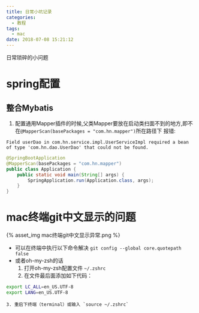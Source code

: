 ```yaml
---
title: 日常小坑记录
categories:
  - 教程
tags:
  - mac
date: 2018-07-08 15:21:12
---
```

 日常琐碎的小问题
 <!-- more -->

# spring配置
## 整合Mybatis
1. 配置通用Mapper插件的时候,父类Mapper要放在启动类扫面不到的地方,即不在`@MapperScan(basePackages = "com.hn.mapper")`所在路径下
报错:
```
Field userDao in com.hn.service.impl.UserServiceImpl required a bean of type 'com.hn.dao.UserDao' that could not be found.
```
```java
@SpringBootApplication
@MapperScan(basePackages = "com.hn.mapper")
public class Application {
    public static void main(String[] args) {
        SpringApplication.run(Application.class, args);
    }
}
```



# mac终端git中文显示的问题
{% asset_img mac终端git中文显示异常.png %}
* 可以在终端中执行以下命令解决
	`git config --global core.quotepath false`
* 或者oh-my-zsh的话
	1. 打开oh-my-zsh配置文件 `~/.zshrc` 
	2. 在文件最后面添加如下代码：
```sh 
export LC_ALL=en_US.UTF-8
export LANG=en_US.UTF-8
```
	3. 重启下终端（terminal）或输入 `source ~/.zshrc`
